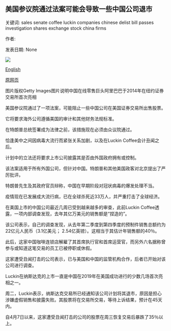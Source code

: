 ## 美国参议院通过法案可能会导致一些中国公司退市

关键词: sales senate coffee luckin companies chinese delist bill passes investigation shares exchange stock china firms

作者: 

发表日期: None

![](https://ichef.bbci.co.uk/news/1024/branded_news/ECD5/production/_112392606_645514c8-e6f9-4f52-8988-11e5aab29b18.jpg)

[English](US%20Senate%20passes%20bill%20that%20could%20delist%20some%20Chinese%20firms.md)

[原网页](https://www.bbc.com/news/business-52749801)

图片版权Getty Images图片说明中国在线零售巨头阿里巴巴于2014年在纽约证券交易所首次亮相

美国参议院通过了一项法案，可能阻止一些中国公司在美国证券交易所出售股票。

它将要求海外公司遵循美国的审计和其他财务法规标准。

在特朗普总统签署成为法律之前，该措施现在必须由众议院通过。

恰逢美中之间因病毒大流行而紧张关系加剧，以及在Luckin Coffee会计丑闻之后。

计划中的立法还将要求上市公司披露其是否由外国政府拥有或控制。

该法案适用于所有外国公司，但针对中国。特朗普和其他美国政客对北京提出了严厉批评。

特朗普先生及其政府官员辩称，中国在早期阶段对冠状病毒的爆发处理不当。

疫情现在已发展成大流行病，已在全球杀死近33万人，并严重打击了全球经济。

在美国上市的中国公司最近几周已受到越来越多的审查，此前Luckin Coffee透露，一项内部调查发现，去年其亿万美元的销售额是“捏造的”。

该公司表示，自己的调查发现，从去年第二季度到第四季度的预制件销售总额约为22亿元人民币（3.1亿美元； 2.54亿英镑）。这相当于其估计年销售额的40％。

此后，这家中国咖啡连锁店解雇了其首席执行官和首席运营官，而另外六名据称曾参与或知道这笔交易的员工已被停职或休假。

这家遭受丑闻打击的公司表示，已与美国和中国的监管机构合作，后者已开始对该公司进行调查。

Luckin在纳斯达克的上市一直是中国在2019年在美国成功进行的少数几场首次亮相之一。

周二，Luckin表示，纳斯达克交易所已经通知该公司计划将其退市，原因是担心涉嫌虚假销售和披露失败。其股票将在交易所交易，等待上诉结果，预计在45天内。

自4月7日以来，这家遭受丑闻打击的公司的股票在周三恢复交易后暴跌了35％以上。